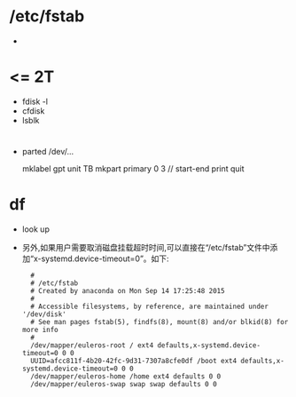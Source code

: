 # /etc/fstab

- 

# <= 2T

- fdisk -l
- cfdisk
- lsblk

# 

- parted /dev/...

    mklabel gpt
    unit TB
    mkpart primary 0 3 // start-end
    print
    quit


# df

- look up 

- 另外,如果用户需要取消磁盘挂载超时时间,可以直接在“/etc/fstab”文件中添加“x-systemd.device-timeout=0”。如下:

        #
        # /etc/fstab
        # Created by anaconda on Mon Sep 14 17:25:48 2015
        #
        # Accessible filesystems, by reference, are maintained under '/dev/disk'
        # See man pages fstab(5), findfs(8), mount(8) and/or blkid(8) for more info
        #
        /dev/mapper/euleros-root / ext4 defaults,x-systemd.device-timeout=0 0 0
        UUID=afcc811f-4b20-42fc-9d31-7307a8cfe0df /boot ext4 defaults,x-systemd.device-timeout=0 0 0
        /dev/mapper/euleros-home /home ext4 defaults 0 0
        /dev/mapper/euleros-swap swap swap defaults 0 0
